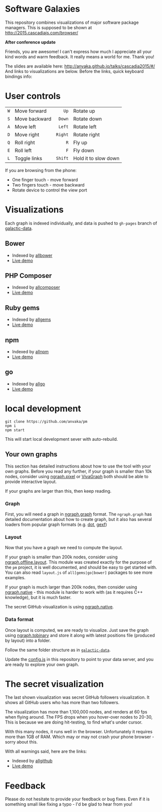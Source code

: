 # Software Galaxies

This repository combines visualizations of major software package managers.
This is supposed to be shown at http://2015.cascadiajs.com/browser/

**After conference update**

Friends, you are awesome! I can't express how much I appreciate all your 
kind words and warm feedback. It really means a world for me. Thank you!

The slides are available here: http://anvaka.github.io/talks/cascadia2015/#/
And links to visualizations are below. Before the links,
quick keyboard bindings info:

# User controls

|    |    |    |   |
|---:|:---|---:|---|
| `W`  | Move forward  | `Up` |Rotate up|
| `S`  | Move backward  | `Down`  |Rotate down |
| `A`  | Move left  |`Left`|Rotate left|
| `D`  | Move right  |`Right` | Rotate right|
| `Q`  | Roll right  |`R` | Fly up|
| `E`  | Roll left  |`F` | Fly down|
| `L`  | Toggle links  | `Shift` | Hold it to slow down |

If you are browsing from the phone:

* One finger touch - move forward
* Two fingers touch - move backward
* Rotate device to control the view port

# Visualizations

Each graph is indexed individually, and data is pushed to `gh-pages` branch
of [galactic-data](https://github.com/anvaka/galactic-data).

## Bower

* Indexed by [allbower](https://github.com/anvaka/allbower)
* [Live demo](http://anvaka.github.io/pm/#/galaxy/bower?l=1)

## PHP Composer

* Indexed by [allcomposer](https://github.com/anvaka/allcomposer)
* [Live demo](http://anvaka.github.io/pm/#/galaxy/composer?l=1)

## Ruby gems

* Indexed by [allgems](https://github.com/anvaka/allgems)
* [Live demo](http://anvaka.github.io/pm/#/galaxy/rubygems?l=1)

## npm

* Indexed by [allnpm](https://github.com/anvaka/allnpm)
* [Live demo](http://anvaka.github.io/pm/#/galaxy/npm?l=1)

## go

* Indexed by [allgo](https://github.com/anvaka/allgo)
* [Live demo](http://anvaka.github.io/pm/#/galaxy/gosearch?l=1)

# local development

```
git clone https://github.com/anvaka/pm
npm i
npm start
```

This will start local development sever with auto-rebuild. 

## Your own graphs

This section has detailed instructions about how to use the tool
with your own graphs. Before you read any further, if your graph
is smaller than 10k nodes, consider using [ngraph.pixel](https://github.com/anvaka/ngraph.pixel)
or [VivaGraph](https://github.com/anvaka/VivaGraphJS) both should
be able to provide interactive layout.

If your graphs are larger than this, then keep reading.

### Graph

First, you will need a graph in [ngraph.graph](https://github.com/anvaka/ngraph.graph)
format. The `ngraph.graph` has detailed documentation about how to create graph,
but it also has several loaders from popular graph formats (e.g. [dot](https://github.com/anvaka/ngraph.fromdot),
[gexf](https://github.com/anvaka/ngraph.gexf))

### Layout

Now that you have a graph we need to compute the layout.

If your graph is smaller than 200k nodes, consider using [ngraph.offline.layout](https://github.com/anvaka/ngraph.offline.layout). This module was
created exactly for the purpose of the `pm` project, it is well documented, and
should be easy to get started with. You can also read `layout.js` of `all[gems|go|bower]`
packages to see more examples.

If your graph is much larger than 200k nodes, then consider using
[ngraph.native](https://github.com/anvaka/ngraph.native) - this module
is harder to work with (as it requires C++ knowledge), but it is much
faster. 

The secret GitHub visualization is using [ngraph.native](https://github.com/anvaka/ngraph.native).

### Data format

Once layout is computed, we are ready to visualize. Just save the graph using
[ngraph.tobinary](https://github.com/anvaka/ngraph.tobinary#ngraphtobinary)
and store it along with latest positions file (produced by layout) into a folder.

Follow the same folder structure as in [`galactic-data`](https://github.com/anvaka/galactic-data/tree/gh-pages/npm).

Update the [config.js](https://github.com/anvaka/pm/blob/master/src/config.js) in
this repository to point to your data server, and you are ready to explore
your own graph.

# The secret visualization

The last shown visualization was secret GitHub followers visualization.
It shows all GitHub users who has more than two followers.

The visualization has more than 1,100,000 nodes, and renders
at 60 fps when flying around. The FPS drops when you hover-over
nodes to 20-30, This is because we are doing hit-testing,
to find what's under cursor.

With this many nodes, it runs well in the browser. Unfortunately
it requires more than 1GB of RAM. Which may or may not crash
your phone browser - sorry about this.

With all warnings said, here are the links:
* Indexed by [allgithub](https://github.com/anvaka/allgithub)
* [Live demo](http://anvaka.github.io/pm/#/galaxy/github?l=1)

# Feedback

Please do not hesitate to provide your feedback or bug fixes.
Even if it is something small like fixing a typo - I'd be glad to
hear from you!
